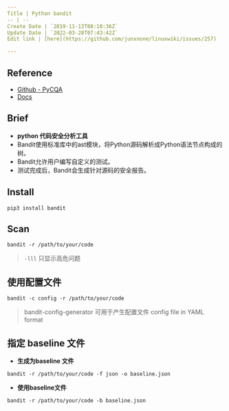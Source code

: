 ```yaml
---
Title | Python bandit
-- | --
Create Date | `2019-11-13T08:10:36Z`
Update Date | `2022-03-28T07:43:42Z`
Edit link | [here](https://github.com/junxnone/linuxwiki/issues/257)

---
```


## Reference 
- [Github - PyCQA](https://github.com/PyCQA/bandit )
- [Docs](https://bandit.readthedocs.io/en/latest/)

## Brief

- **python 代码安全分析工具**
- Bandit使用标准库中的ast模块，将Python源码解析成Python语法节点构成的树。
- Bandit允许用户编写自定义的测试。
- 测试完成后，Bandit会生成针对源码的安全报告。

## Install 

```
pip3 install bandit
```

## Scan

```
bandit -r /path/to/your/code
```

> `-lll` 只显示高危问题

## 使用配置文件

```
bandit -c config -r /path/to/your/code
```

> bandit-config-generator 可用于产生配置文件
> config file in YAML format

## 指定 baseline 文件

- **生成为baseline 文件**

```
bandit -r /path/to/your/code -f json -o baseline.json
```

- **使用baseline文件**

```
bandit -r /path/to/your/code -b baseline.json
```
